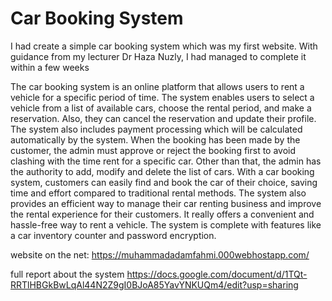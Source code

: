 # Car Booking System

I had create a simple car booking system which was my first website. With guidance from my lecturer Dr Haza Nuzly, I had managed to complete it within a few weeks

The car booking system is an online platform that allows users to rent a vehicle for a specific period of time. The system enables users to select a vehicle from a list of available cars, choose the rental period, and make a reservation. Also, they can cancel the reservation and update their profile. The system also includes payment processing which will be calculated automatically by the system. When the booking has been made by the customer, the admin must approve or reject the booking first to avoid clashing with the time rent for a specific car. Other than that, the admin has the authority to add, modify and delete the list of cars. With a car booking system, customers can easily find and book the car of their choice, saving time and effort compared to traditional rental methods. The system also provides an efficient way to manage their car renting business and improve the rental experience for their customers. It really offers a convenient and hassle-free way to rent a vehicle. The system is complete with features like a car inventory counter and password encryption.

website on the net: https://muhammadadamfahmi.000webhostapp.com/

full report about the system https://docs.google.com/document/d/1TQt-RRTlHBGkBwLqAl44N2Z9gI0BJoA85YavYNKUQm4/edit?usp=sharing
